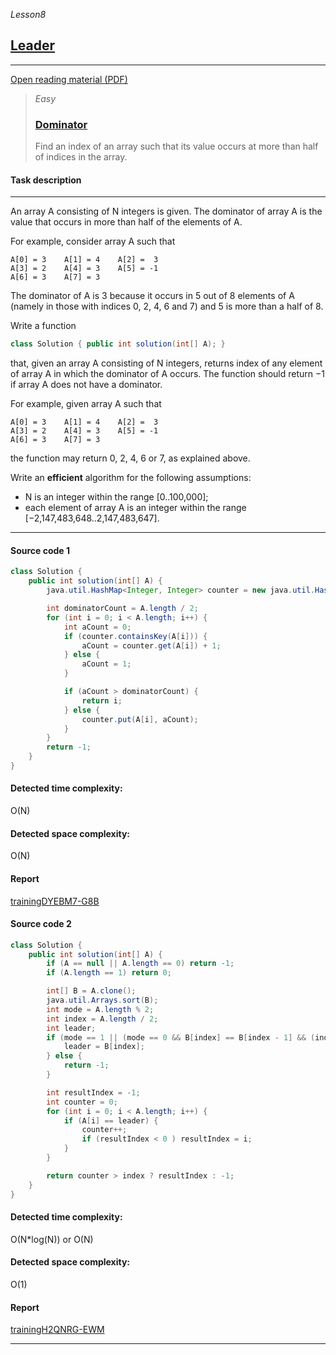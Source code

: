 _Lesson8_
## [Leader](https://app.codility.com/programmers/lessons/8-leader/)

***
[Open reading material (PDF)](https://codility.com/media/train/6-Leader.pdf)

> _Easy_
> ### [Dominator](https://app.codility.com/programmers/lessons/8-leader/dominator/)
> Find an index of an array such that its value occurs at more than half of indices in the array.

#### Task description
***
An array A consisting of N integers is given. The dominator of array A is the value that occurs in more than half of the elements of A.

For example, consider array A such that
```
A[0] = 3    A[1] = 4    A[2] =  3
A[3] = 2    A[4] = 3    A[5] = -1
A[6] = 3    A[7] = 3
```

The dominator of A is 3 because it occurs in 5 out of 8 elements of A (namely in those with indices 0, 2, 4, 6 and 7) and 5 is more than a half of 8.

Write a function
```java
class Solution { public int solution(int[] A); }
```
that, given an array A consisting of N integers, returns index of any element of array A in which the dominator of A occurs. The function should return −1 if array A does not have a dominator.

For example, given array A such that
```
A[0] = 3    A[1] = 4    A[2] =  3
A[3] = 2    A[4] = 3    A[5] = -1
A[6] = 3    A[7] = 3
```
the function may return 0, 2, 4, 6 or 7, as explained above.

Write an **efficient** algorithm for the following assumptions:

* N is an integer within the range [0..100,000];
* each element of array A is an integer within the range [−2,147,483,648..2,147,483,647].
***

#### Source code 1
```java
class Solution {
    public int solution(int[] A) {
        java.util.HashMap<Integer, Integer> counter = new java.util.HashMap<>();

        int dominatorCount = A.length / 2;
        for (int i = 0; i < A.length; i++) {
            int aCount = 0;
            if (counter.containsKey(A[i])) {
                aCount = counter.get(A[i]) + 1;
            } else {
                aCount = 1;
            }

            if (aCount > dominatorCount) {
                return i;
            } else {
                counter.put(A[i], aCount);
            }
        }
        return -1;
    }
}
```

#### Detected time complexity:
O(N)

#### Detected space complexity:
O(N)

#### Report
[trainingDYEBM7-G8B](https://app.codility.com/demo/results/trainingDYEBM7-G8B/)


#### Source code 2
```java
class Solution {
    public int solution(int[] A) {
        if (A == null || A.length == 0) return -1;
        if (A.length == 1) return 0;

        int[] B = A.clone();
        java.util.Arrays.sort(B);
        int mode = A.length % 2;
        int index = A.length / 2;
        int leader;
        if (mode == 1 || (mode == 0 && B[index] == B[index - 1] && (index + 1 < B.length && B[index] == B[index + 1]))) {
            leader = B[index];
        } else {
            return -1;
        }

        int resultIndex = -1;
        int counter = 0;
        for (int i = 0; i < A.length; i++) {
            if (A[i] == leader) {
                counter++;
                if (resultIndex < 0 ) resultIndex = i;
            }
        }

        return counter > index ? resultIndex : -1;
    }
}
```

#### Detected time complexity:
O(N*log(N)) or O(N)

#### Detected space complexity:
O(1)

#### Report
[trainingH2QNRG-EWM](https://app.codility.com/demo/results/trainingH2QNRG-EWM/)

***
